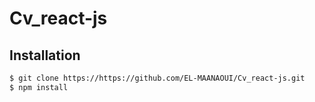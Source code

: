 # Cv_react-js
## Installation

```bash
$ git clone https://https://github.com/EL-MAANAOUI/Cv_react-js.git
$ npm install 
```
